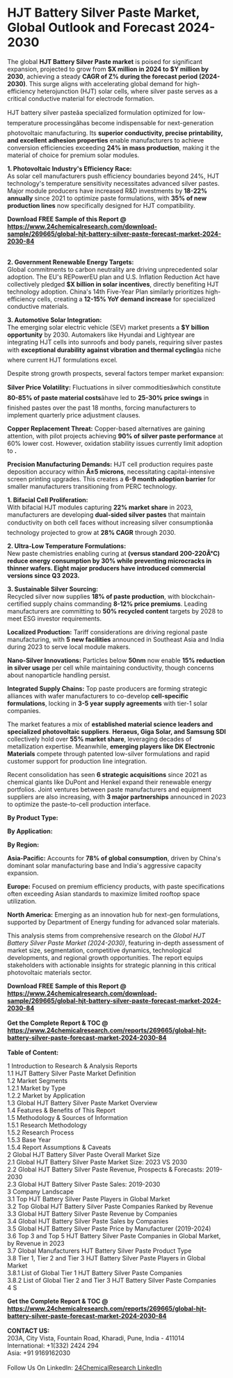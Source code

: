 <h1>HJT Battery Silver Paste Market, Global Outlook and Forecast 2024-2030</h1><p>The global <strong>HJT Battery Silver Paste market</strong> is poised for significant expansion, projected to grow from <strong>$X million in 2024 to $Y million by 2030</strong>, achieving a steady <strong>CAGR of Z% during the forecast period (2024-2030)</strong>. This surge aligns with accelerating global demand for high-efficiency heterojunction (HJT) solar cells, where silver paste serves as a critical conductive material for electrode formation.</p><p>HJT battery silver pasteâa specialized formulation optimized for low-temperature processingâhas become indispensable for next-generation photovoltaic manufacturing. Its <strong>superior conductivity, precise printability, and excellent adhesion properties</strong> enable manufacturers to achieve conversion efficiencies exceeding <strong>24% in mass production</strong>, making it the material of choice for premium solar modules.</p><p><strong>1. Photovoltaic Industry's Efficiency Race:</strong><br>
As solar cell manufacturers push efficiency boundaries beyond 24%, HJT technology's temperature sensitivity necessitates advanced silver pastes. Major module producers have increased R&amp;D investments by <strong>18-22% annually</strong> since 2021 to optimize paste formulations, with <strong>35% of new production lines</strong> now specifically designed for HJT compatibility.</p><div><b>Download FREE Sample of this Report @ 
            <a href="https://www.24chemicalresearch.com/download-sample/269665/global-hjt-battery-silver-paste-forecast-market-2024-2030-84">
            https://www.24chemicalresearch.com/download-sample/269665/global-hjt-battery-silver-paste-forecast-market-2024-2030-84</a></b></div><br><p><strong>2. Government Renewable Energy Targets:</strong><br>
Global commitments to carbon neutrality are driving unprecedented solar adoption. The EU's REPowerEU plan and U.S. Inflation Reduction Act have collectively pledged <strong>$X billion in solar incentives</strong>, directly benefiting HJT technology adoption. China's 14th Five-Year Plan similarly prioritizes high-efficiency cells, creating a <strong>12-15% YoY demand increase</strong> for specialized conductive materials.</p><p><strong>3. Automotive Solar Integration:</strong><br>
The emerging solar electric vehicle (SEV) market presents a <strong>$Y billion opportunity</strong> by 2030. Automakers like Hyundai and Lightyear are integrating HJT cells into sunroofs and body panels, requiring silver pastes with <strong>exceptional durability against vibration and thermal cycling</strong>âa niche where current HJT formulations excel.</p><p>Despite strong growth prospects, several factors temper market expansion:</p><p><strong>Silver Price Volatility:</strong> Fluctuations in silver commoditiesâwhich constitute <strong>80-85% of paste material costs</strong>âhave led to <strong>25-30% price swings</strong> in finished pastes over the past 18 months, forcing manufacturers to implement quarterly price adjustment clauses.</p><p><strong>Copper Replacement Threat:</strong> Copper-based alternatives are gaining attention, with pilot projects achieving <strong>90% of silver paste performance</strong> at 60% lower cost. However, oxidation stability issues currently limit adoption to <strong>.</strong></p><p><strong>Precision Manufacturing Demands:</strong> HJT cell production requires paste deposition accuracy within <strong>Â±5 microns</strong>, necessitating capital-intensive screen printing upgrades. This creates a <strong>6-9 month adoption barrier</strong> for smaller manufacturers transitioning from PERC technology.</p><p><strong>1. Bifacial Cell Proliferation:</strong><br>
With bifacial HJT modules capturing <strong>22% market share</strong> in 2023, manufacturers are developing <strong>dual-sided silver pastes</strong> that maintain conductivity on both cell faces without increasing silver consumptionâa technology projected to grow at <strong>28% CAGR</strong> through 2030.</p><p><strong>2. Ultra-Low Temperature Formulations:</strong><br>
New paste chemistries enabling curing at <strong> (versus standard 200-220Â°C) reduce energy consumption by <strong>30%</strong> while preventing microcracks in thinner wafers. Eight major producers have introduced commercial versions since Q3 2023.</strong></p><p><strong>3. Sustainable Silver Sourcing:</strong><br>
Recycled silver now supplies <strong>18% of paste production</strong>, with blockchain-certified supply chains commanding <strong>8-12% price premiums</strong>. Leading manufacturers are committing to <strong>50% recycled content</strong> targets by 2028 to meet ESG investor requirements.</p><p><strong>Localized Production:</strong> Tariff considerations are driving regional paste manufacturing, with <strong>5 new facilities</strong> announced in Southeast Asia and India during 2023 to serve local module makers.</p><p><strong>Nano-Silver Innovations:</strong> Particles below <strong>50nm</strong> now enable <strong>15% reduction in silver usage</strong> per cell while maintaining conductivity, though concerns about nanoparticle handling persist.</p><p><strong>Integrated Supply Chains:</strong> Top paste producers are forming strategic alliances with wafer manufacturers to co-develop <strong>cell-specific formulations</strong>, locking in <strong>3-5 year supply agreements</strong> with tier-1 solar companies.</p><p>The market features a mix of <strong>established material science leaders and specialized photovoltaic suppliers</strong>. <strong>Heraeus, Giga Solar, and Samsung SDI</strong> collectively hold over <strong>55% market share</strong>, leveraging decades of metallization expertise. Meanwhile, <strong>emerging players like DK Electronic Materials</strong> compete through patented low-silver formulations and rapid customer support for production line integration.</p><p>Recent consolidation has seen <strong>6 strategic acquisitions</strong> since 2021 as chemical giants like DuPont and Henkel expand their renewable energy portfolios. Joint ventures between paste manufacturers and equipment suppliers are also increasing, with <strong>3 major partnerships</strong> announced in 2023 to optimize the paste-to-cell production interface.</p><p><strong>By Product Type:</strong></p><p><strong>By Application:</strong></p><p><strong>By Region:</strong></p><p><strong>Asia-Pacific:</strong> Accounts for <strong>78% of global consumption</strong>, driven by China's dominant solar manufacturing base and India's aggressive capacity expansion.</p><p><strong>Europe:</strong> Focused on premium efficiency products, with paste specifications often exceeding Asian standards to maximize limited rooftop space utilization.</p><p><strong>North America:</strong> Emerging as an innovation hub for next-gen formulations, supported by Department of Energy funding for advanced solar materials.</p><p>This analysis stems from comprehensive research on the <em>Global HJT Battery Silver Paste Market (2024-2030)</em>, featuring in-depth assessment of market size, segmentation, competitive dynamics, technological developments, and regional growth opportunities. The report equips stakeholders with actionable insights for strategic planning in this critical photovoltaic materials sector.</p><div><b>Download FREE Sample of this Report @ 
            <a href="https://www.24chemicalresearch.com/download-sample/269665/global-hjt-battery-silver-paste-forecast-market-2024-2030-84">
            https://www.24chemicalresearch.com/download-sample/269665/global-hjt-battery-silver-paste-forecast-market-2024-2030-84</a></b></div><br><div><b>Get the Complete Report & TOC @ 
            <a href="https://www.24chemicalresearch.com/reports/269665/global-hjt-battery-silver-paste-forecast-market-2024-2030-84">
            https://www.24chemicalresearch.com/reports/269665/global-hjt-battery-silver-paste-forecast-market-2024-2030-84</a></b></div><br>
            <b>Table of Content:</b><p>1 Introduction to Research & Analysis Reports<br />
    1.1 HJT Battery Silver Paste Market Definition<br />
    1.2 Market Segments<br />
        1.2.1 Market by Type<br />
        1.2.2 Market by Application<br />
    1.3 Global HJT Battery Silver Paste Market Overview<br />
    1.4 Features & Benefits of This Report<br />
    1.5 Methodology & Sources of Information<br />
        1.5.1 Research Methodology<br />
        1.5.2 Research Process<br />
        1.5.3 Base Year<br />
        1.5.4 Report Assumptions & Caveats<br />
2 Global HJT Battery Silver Paste Overall Market Size<br />
    2.1 Global HJT Battery Silver Paste Market Size: 2023 VS 2030<br />
    2.2 Global HJT Battery Silver Paste Revenue, Prospects & Forecasts: 2019-2030<br />
    2.3 Global HJT Battery Silver Paste Sales: 2019-2030<br />
3 Company Landscape<br />
    3.1 Top HJT Battery Silver Paste Players in Global Market<br />
    3.2 Top Global HJT Battery Silver Paste Companies Ranked by Revenue<br />
    3.3 Global HJT Battery Silver Paste Revenue by Companies<br />
    3.4 Global HJT Battery Silver Paste Sales by Companies<br />
    3.5 Global HJT Battery Silver Paste Price by Manufacturer (2019-2024)<br />
    3.6 Top 3 and Top 5 HJT Battery Silver Paste Companies in Global Market, by Revenue in 2023<br />
    3.7 Global Manufacturers HJT Battery Silver Paste Product Type<br />
    3.8 Tier 1, Tier 2 and Tier 3 HJT Battery Silver Paste Players in Global Market<br />
        3.8.1 List of Global Tier 1 HJT Battery Silver Paste Companies<br />
        3.8.2 List of Global Tier 2 and Tier 3 HJT Battery Silver Paste Companies<br />
4 S</p><div><b>Get the Complete Report & TOC @ 
            <a href="https://www.24chemicalresearch.com/reports/269665/global-hjt-battery-silver-paste-forecast-market-2024-2030-84">
            https://www.24chemicalresearch.com/reports/269665/global-hjt-battery-silver-paste-forecast-market-2024-2030-84</a></b></div><br><b>CONTACT US:</b><br>
            203A, City Vista, Fountain Road, Kharadi, Pune, India - 411014<br>
            International: +1(332) 2424 294<br>
            Asia: +91 9169162030 <br><br>
            Follow Us On LinkedIn: <a href="https://www.linkedin.com/company/24chemicalresearch/">24ChemicalResearch LinkedIn</a>